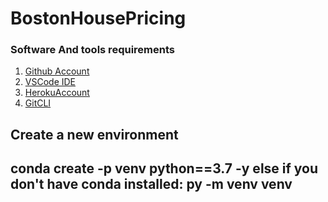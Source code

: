 # BostonHousePricing

### Software And tools requirements

1. [Github Account](https://github.com)
2. [VSCode IDE](https://code.visualstudio.com/)
3. [HerokuAccount](https://heroku.com)
4. [GitCLI](https://git-scm.com/book/en/v2/Getting-Started-The-Command-Line)

Create a new environment
---
conda create -p venv python==3.7 -y
else if you don't have conda installed: py -m venv venv 
---